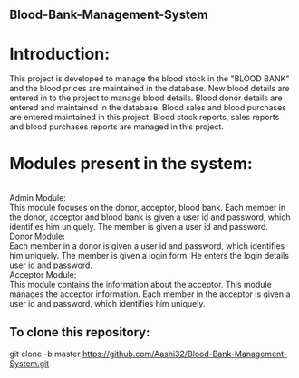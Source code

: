 ## Blood-Bank-Management-System

# Introduction: <br>
This project is developed to manage the blood stock in the "BLOOD BANK" and the blood prices are maintained in the database. New blood details are entered in to the project to manage blood details. Blood donor details are entered and maintained in the database. Blood sales and blood purchases are entered maintained in this project. Blood stock reports, sales reports and blood purchases reports are managed in this project.
<br>

# Modules present in the system:
<br>
Admin Module:<br>
This module focuses on the donor, acceptor, blood bank. Each member in the donor, acceptor and blood bank is given a user id and password, which identifies him uniquely. The member is given a user id and password. <br>
Donor Module: <br>
Each member in a donor is given a user id and password, which identifies him uniquely. The member is given a login form. He enters the login details user id and password. <br>
Acceptor Module:<br>
This module contains the information about the acceptor. This module manages the acceptor information. Each member in the acceptor is given a user id and password, which identifies him uniquely. <br>

## To clone this repository:<br>
git clone -b master https://github.com/Aashi32/Blood-Bank-Management-System.git
